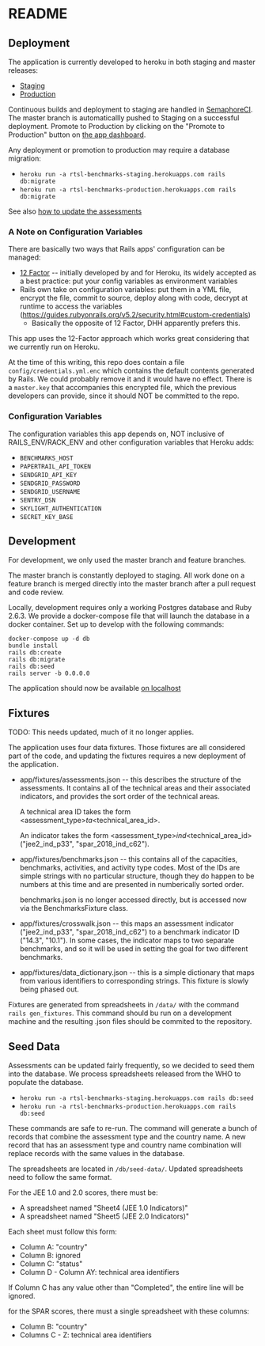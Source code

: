 # README

## Deployment

The application is currently developed to heroku in both staging and master releases:

*   [Staging](https://rtsl-benchmarks-staging.herokuapps.com/)
*   [Production](https://rtsl-benchmarks-production.herokuapps.com/)

Continuous builds and deployment to staging are handled in [SemaphoreCI](https://semaphoreci.com/resolvetosavelives/benchmarks). The master branch is automaticallly pushed to Staging on a successful deployment. Promote to Production by clicking on the "Promote to Production" button on [the app dashboard](https://dashboard.heroku.com/pipelines/a8edf761-58ea-4ff2-96fc-f2abc8c08097).

Any deployment or promotion to production may require a database migration:

*   `heroku run -a rtsl-benchmarks-staging.herokuapps.com rails db:migrate`
*   `heroku run -a rtsl-benchmarks-production.herokuapps.com rails db:migrate`

See also [how to update the assessments](#seed-data)

### A Note on Configuration Variables

There are basically two ways that Rails apps' configuration can be managed:
* [12 Factor](12factor.net) -- initially developed by and for Heroku, its widely accepted as a best practice: put your config variables as environment variables
* Rails own take on configuration variables: put them in a YML file, encrypt the file, commit to source, deploy along with code, decrypt at runtime to access the variables (https://guides.rubyonrails.org/v5.2/security.html#custom-credentials)
  * Basically the opposite of 12 Factor, DHH apparently prefers this.

This app uses the 12-Factor approach which works great considering that we currently run on Heroku.

At the time of this writing, this repo does contain a file `config/credentials.yml.enc` which contains the default contents generated by Rails. We could probably remove it and it would have no effect. There is a `master.key` that accompanies this encrypted file, which the previous developers can provide, since it should NOT be committed to the repo.

### Configuration Variables

The configuration variables this app depends on, NOT inclusive of RAILS_ENV/RACK_ENV and other configuration variables that Heroku adds:
* `BENCHMARKS_HOST`
* `PAPERTRAIL_API_TOKEN`
* `SENDGRID_API_KEY`
* `SENDGRID_PASSWORD`
* `SENDGRID_USERNAME`
* `SENTRY_DSN`
* `SKYLIGHT_AUTHENTICATION`
* `SECRET_KEY_BASE`


## Development

For development, we only used the master branch and feature branches.

The master branch is constantly deployed to staging. All work done on a feature branch is merged directly into the master branch after a pull request and code review.

Locally, development requires only a working Postgres database and Ruby 2.6.3. We provide a docker-compose file that will launch the database in a docker container. Set up to develop with the following commands:

```
docker-compose up -d db
bundle install
rails db:create
rails db:migrate
rails db:seed
rails server -b 0.0.0.0
```

The application should now be available [on localhost](https://localhost:3000/)

## Fixtures

TODO: This needs updated, much of it no longer applies.

The application uses four data fixtures. Those fixtures are all considered part of the code, and updating the fixtures requires a new deployment of the application.

*   app/fixtures/assessments.json -- this describes the structure of the assessments. It contains all of the technical areas and their associated indicators, and provides the sort order of the technical areas.

    A technical area ID takes the form <assessment_type>_ta_<technical_area_id>.

    An indicator takes the form <assessment_type>_ind_<technical_area_id> ("jee2_ind_p33", "spar_2018_ind_c62").

*   app/fixtures/benchmarks.json -- this contains all of the capacities, benchmarks, activities, and activity type codes. Most of the IDs are simple strings with no particular structure, though they do happen to be numbers at this time and are presented in numberically sorted order.

    benchmarks.json is no longer accessed directly, but is accessed now via the BenchmarksFixture class.

*   app/fixtures/crosswalk.json -- this maps an assessment indicator ("jee2_ind_p33", "spar_2018_ind_c62") to a benchmark indicator ID ("14.3", "10.1"). In some cases, the indicator maps to two separate benchmarks, and so it will be used in setting the goal for two different benchmarks.

*   app/fixtures/data_dictionary.json -- this is a simple dictionary that maps from various identifiers to corresponding strings. This fixture is slowly being phased out.

Fixtures are generated from spreadsheets in `/data/` with the command `rails gen_fixtures`. This command should bu run on a development machine and the resulting .json files should be commited to the repository.

## Seed Data

Assessments can be updated fairly frequently, so we decided to seed them into the database. We process spreadsheets released from the WHO to populate the database.

*   `heroku run -a rtsl-benchmarks-staging.herokuapps.com rails db:seed`
*   `heroku run -a rtsl-benchmarks-production.herokuapps.com rails db:seed`

These commands are safe to re-run. The command will generate a bunch of records that combine the assessment type and the country name. A new record that has an assessment type and country name combination will replace records with the same values in the database.

The spreadsheets are located in `/db/seed-data/`. Updated spreadsheets need to follow the same format.

For the JEE 1.0 and 2.0 scores, there must be:

*   A spreadsheet named "Sheet4 (JEE 1.0 Indicators)"
*   A spreadsheet named "Sheet5 (JEE 2.0 Indicators)"

Each sheet must follow this form:

*   Column A: "country"
*   Column B: ignored
*   Column C: "status"
*   Column D - Column AY: technical area identifiers

If Column C has any value other than "Completed", the entire line will be ignored.

for the SPAR scores, there must a single spreadsheet with these columns:

*   Column B: "country"
*   Columns C - Z: technical area identifiers
